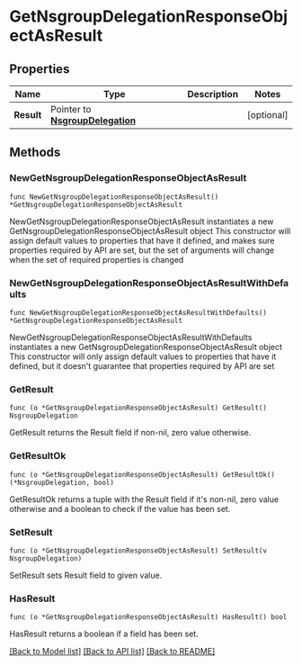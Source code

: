 # GetNsgroupDelegationResponseObjectAsResult

## Properties

Name | Type | Description | Notes
------------ | ------------- | ------------- | -------------
**Result** | Pointer to [**NsgroupDelegation**](NsgroupDelegation.md) |  | [optional] 

## Methods

### NewGetNsgroupDelegationResponseObjectAsResult

`func NewGetNsgroupDelegationResponseObjectAsResult() *GetNsgroupDelegationResponseObjectAsResult`

NewGetNsgroupDelegationResponseObjectAsResult instantiates a new GetNsgroupDelegationResponseObjectAsResult object
This constructor will assign default values to properties that have it defined,
and makes sure properties required by API are set, but the set of arguments
will change when the set of required properties is changed

### NewGetNsgroupDelegationResponseObjectAsResultWithDefaults

`func NewGetNsgroupDelegationResponseObjectAsResultWithDefaults() *GetNsgroupDelegationResponseObjectAsResult`

NewGetNsgroupDelegationResponseObjectAsResultWithDefaults instantiates a new GetNsgroupDelegationResponseObjectAsResult object
This constructor will only assign default values to properties that have it defined,
but it doesn't guarantee that properties required by API are set

### GetResult

`func (o *GetNsgroupDelegationResponseObjectAsResult) GetResult() NsgroupDelegation`

GetResult returns the Result field if non-nil, zero value otherwise.

### GetResultOk

`func (o *GetNsgroupDelegationResponseObjectAsResult) GetResultOk() (*NsgroupDelegation, bool)`

GetResultOk returns a tuple with the Result field if it's non-nil, zero value otherwise
and a boolean to check if the value has been set.

### SetResult

`func (o *GetNsgroupDelegationResponseObjectAsResult) SetResult(v NsgroupDelegation)`

SetResult sets Result field to given value.

### HasResult

`func (o *GetNsgroupDelegationResponseObjectAsResult) HasResult() bool`

HasResult returns a boolean if a field has been set.


[[Back to Model list]](../README.md#documentation-for-models) [[Back to API list]](../README.md#documentation-for-api-endpoints) [[Back to README]](../README.md)


